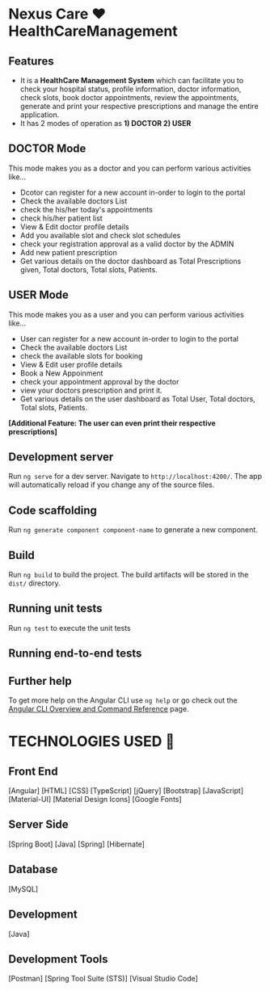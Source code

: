 # Nexus Care ❤️ HealthCareManagement 

##  Features 

- It is a **HealthCare Management System** which can facilitate you to check your hospital status, profile information, doctor information, check slots, book doctor appointments, review the appointments, generate and print your respective prescriptions and manage the entire application.
- It has 2 modes of operation as **1) DOCTOR 2) USER**

## DOCTOR Mode 

This mode makes you as a doctor and you can perform various activities like...
- Dcotor can register for a new account in-order to login to the portal
- Check the available doctors List
- check the his/her today's appointments
- check his/her patient list
- View & Edit doctor profile details
- Add you available slot and check slot schedules
- check your registration approval as a valid doctor by the ADMIN
- Add new patient prescription
- Get various details on the doctor dashboard as Total Prescriptions given, Total doctors, Total slots, Patients.

## USER Mode 

This mode makes you as a user and you can perform various activities like...
- User can register for a new account in-order to login to the portal
- Check the available doctors List
- check the available slots for booking
- View & Edit user profile details
- Book a New Appoinment
- check your appointment approval by the doctor
- view your doctors prescription and print it.
- Get various details on the user dashboard as Total User, Total doctors, Total slots, Patients.

**[Additional Feature: The user can even print their respective prescriptions]**


## Development server

Run `ng serve` for a dev server. Navigate to `http://localhost:4200/`. The app will automatically reload if you change any of the source files.

## Code scaffolding

Run `ng generate component component-name` to generate a new component. 

## Build 

Run `ng build` to build the project. The build artifacts will be stored in the `dist/` directory.

## Running unit tests 

Run `ng test` to execute the unit tests   
## Running end-to-end tests

## Further help 

To get more help on the Angular CLI use `ng help` or go check out the [Angular CLI Overview and Command Reference](https://angular.io/cli) page.

# TECHNOLOGIES USED 📌

## Front End 

[Angular]
[HTML]
[CSS]
[TypeScript]
[jQuery]
[Bootstrap]
[JavaScript]
[Material-UI]
[Material Design Icons]
[Google Fonts]

## Server Side 

[Spring Boot]
[Java]
[Spring]
[Hibernate]

## Database 

[MySQL]

## Development 

[Java]

## Development Tools 

[Postman]
[Spring Tool Suite (STS)]
[Visual Studio Code]

